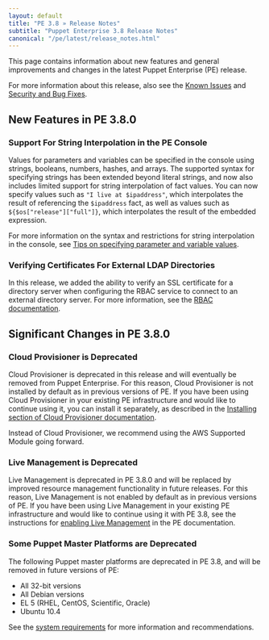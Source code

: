 ```yaml
---
layout: default
title: "PE 3.8 » Release Notes"
subtitle: "Puppet Enterprise 3.8 Release Notes"
canonical: "/pe/latest/release_notes.html"
---
```


This page contains information about new features and general improvements and changes in the latest Puppet Enterprise (PE) release.

For more information about this release, also see the [Known Issues](./release_notes_known_issues.html) and [Security and Bug Fixes](./release_notes_security.html).

## New Features in PE 3.8.0

### Support For String Interpolation in the PE Console

Values for parameters and variables can be specified in the console using strings, booleans, numbers, hashes, and arrays. The supported syntax for specifying strings has been extended beyond literal strings, and now also includes limited support for string interpolation of fact values. You can now specify values such as `"I live at $ipaddress"`, which interpolates the result of referencing the `$ipaddress` fact, as well as values such as `${$os["release"]["full"]}`, which interpolates the result of the embedded expression.

For more information on the syntax and restrictions for string interpolation in the console, see [Tips on specifying parameter and variable values](./console_classes_groups.markdown#setting-class-parameters).

### Verifying Certificates For External LDAP Directories

In this release, we added the ability to verify an SSL certificate for a directory server when configuring the RBAC service to connect to an external directory server. For more information, see the [RBAC documentation](./rbac_ldap.html#Verify-Directory-Server-Certificates).

## Significant Changes in PE 3.8.0

### Cloud Provisioner is Deprecated

Cloud Provisioner is deprecated in this release and will eventually be removed from Puppet Enterprise. For this reason, Cloud Provisioner is not installed by default as in previous versions of PE. If you have been using Cloud Provisioner in your existing PE infrastructure and would like to continue using it, you can install it separately, as described in the [Installing section of Cloud Provisioner documentation](./cloudprovisioner_configuring.html#installing).

Instead of Cloud Provisioner, we recommend using the AWS Supported Module going forward.

### Live Management is Deprecated

Live Management is deprecated in PE 3.8.0 and will be replaced by improved resource management functionality in future releases. For this reason, Live Management is not enabled by default as in previous versions of PE. If you have been using Live Management in your existing PE infrastructure and would like to continue using it with PE 3.8, see the instructions for [enabling Live Management](./console_navigating_live_mgmt.html#disabling/enabling-live-management) in the PE documentation.

### Some Puppet Master Platforms are Deprecated

The following Puppet master platforms are deprecated in PE 3.8, and will be removed in future versions of PE:
* All 32-bit versions
* All Debian versions
* EL 5 (RHEL, CentOS, Scientific, Oracle)
* Ubuntu 10.4

See the [system requirements](./install_system_requirements.html) for more information and recommendations.